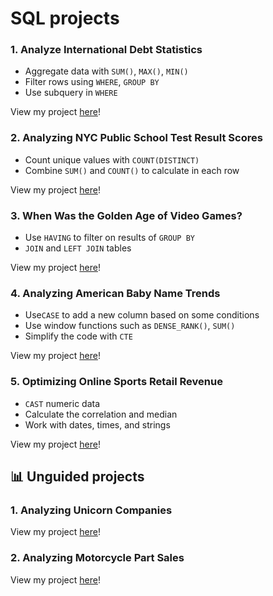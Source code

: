 # SQL projects

### 1. Analyze International Debt Statistics
* Aggregate data with ```SUM()```, ```MAX()```, ```MIN()```
* Filter rows using ```WHERE```, ```GROUP BY```
* Use subquery in ```WHERE``` 

View my project [here](https://github.com/rootxsid/PersonalProjects/tree/main/Analyze%20International%20Debt%20Statistics)!

### 2. Analyzing NYC Public School Test Result Scores
* Count unique values with ```COUNT(DISTINCT)``` 
* Combine ```SUM()``` and ```COUNT()``` to calculate in each row


View my project [here](https://github.com/rootxsid/PersonalProjects/tree/main/Analyzing%20NYC%20Public%20School%20Test%20Result%20Scores)!

### 3. When Was the Golden Age of Video Games?
* Use ```HAVING``` to filter on results of ```GROUP BY```
* ```JOIN``` and ```LEFT JOIN``` tables

View my project [here](https://github.com/rootxsid/PersonalProjects/tree/main/When%20Was%20the%20Golden%20Age%20of%20Video%20Games)!

### 4. Analyzing American Baby Name Trends
* Use```CASE``` to add a new column based on some conditions
* Use window functions such as ```DENSE_RANK()```, ```SUM()```
* Simplify the code with ```CTE```

View my project [here](https://github.com/rootxsid/PersonalProjects/tree/main/Analyzing%20American%20Baby%20Name%20Trends)!

### 5. Optimizing Online Sports Retail Revenue
* ```CAST``` numeric data
* Calculate the correlation and median 
* Work with dates, times, and strings

View my project [here](https://github.com/rootxsid/PersonalProjects/tree/main/Optimizing%20Online%20Sports%20Retail%20Revenue)!

## 📊 Unguided projects
### 1. Analyzing Unicorn Companies

View my project [here](https://github.com/rootxsid/PersonalProjects/tree/main/Analyzing%20Unicorn%20Companies)!

### 2. Analyzing Motorcycle Part Sales

View my project [here](https://github.com/rootxsid/PersonalProjects/tree/main/Analyzing%20Motorcycle%20Part%20Sales)!
